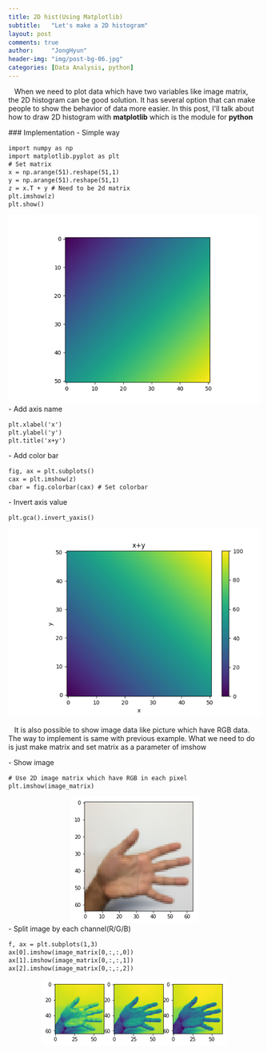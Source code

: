 ```yaml
---
title: 2D hist(Using Matplotlib)
subtitle:   "Let's make a 2D histogram"
layout: post
comments: true
author:     "JongHyun"
header-img: "img/post-bg-06.jpg"
categories: [Data Analysis, python]
---
```


<p>
&nbsp;&nbsp;&nbsp;When we need to plot data which have two variables like image matrix, the 2D histogram can be good solution. It has several option that can make people to show the behavior of data more easier. In this post, I'll talk about how to draw 2D histogram with <b>matplotlib</b> which is the module for <b>python</b>
</p>
### Implementation
- Simple way
<pre><code class="language-python line-numbers"  numbering>import numpy as np
import matplotlib.pyplot as plt
# Set matrix
x = np.arange(51).reshape(51,1)
y = np.arange(51).reshape(51,1)
z = x.T + y # Need to be 2d matrix
plt.imshow(z)
plt.show()
</code></pre>
<img src="/img/sum_x_y_fig.png" alt="x+y">
- Add axis name
<pre><code class="language-python line-numbers"  numbering>plt.xlabel('x')
plt.ylabel('y')
plt.title('x+y')
</code></pre>
- Add color bar
<pre><code class="language-python line-numbers"  numbering>fig, ax = plt.subplots()
cax = plt.imshow(z)
cbar = fig.colorbar(cax) # Set colorbar
</code></pre>
- Invert axis value
<pre><code class="language-python line-numbers"  numbering>plt.gca().invert_yaxis() 
</code></pre>
<img src="/img/sum_x_y_fig_with_option.png" alt="x+y with option">

<p>
&nbsp;&nbsp;&nbsp;It is also possible to show image data like picture which have RGB data. The way to implement is same with previous example. What we need to do is just make matrix and set matrix as a parameter of imshow
</p>
- Show image
<pre><code class="language-python line-numbers"  numbering># Use 2D image matrix which have RGB in each pixel
plt.imshow(image_matrix) 
</code></pre>
<center><img src="/img/plot1_in_one_canvas.png" alt="hand"></center>
- Split image by each channel(R/G/B)
<pre><code class="language-python line-numbers"  numbering>f, ax = plt.subplots(1,3) 
ax[0].imshow(image_matrix[0,:,:,0])
ax[1].imshow(image_matrix[0,:,:,1])
ax[2].imshow(image_matrix[0,:,:,2])
</code></pre>
<center><img src="/img/plot3_in_one_canvas.png" alt="3hand"></center>